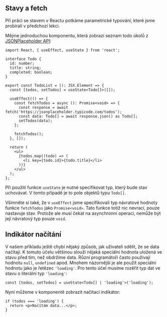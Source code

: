 ## Stavy a fetch

Při práci se stavem v Reactu potkáme parametrické typování, které jsme probírali v předchozí lekci.

Mějme jednoduchou komponentu, která zobrazí seznam todo úkolů z [JSONPlaceholder API](https://jsonplaceholder.typicode.com/todos):

```tsx
import React, { useEffect, useState } from 'react';

interface Todo {
  id: number;
  title: string;
  completed: boolean;
}

export const TodoList = (): JSX.Element => {
  const [todos, setTodos] = useState<Todo[]>([]);

  useEffect(() => {
    const fetchTodos = async (): Promise<void> => {
      const response = await fetch('https://jsonplaceholder.typicode.com/todos');
      const data: Todo[] = await response.json() as Todo[];
      setTodos(data);
    };
    
    fetchTodos();
  }, []);

  return (
    <ul>
      {todos.map((todo) => (
        <li key={todo.id}>{todo.title}</li>
      ))}
    </ul>
  );
};
```

Při použití funkce `useState` je nutné specifikovat typ, který bude stav uchovávat. V tomto případě je to pole objektů typu `Todo[]`.

Všimněte si také, že v `useEffect` jsme specifikovali typ návratové hodnoty funkce `fetchTodos` jako `Promise<void>`. Tato funkce totiž nic nevrací, pouze nastavuje stav. Protože ale musí čekat na asynchronní operaci, nemůže být její návratový typ pouze `void`.

## Indikátor načítání

V našem příkladu ještě chybí nějaký způsob, jak uživateli sdělit, že se data načítají. K tomuto účelu většinou slouží nějaká speciální hodnota uložená ve stavu před tím, než obdržíme data. Různí programátoři často používají hodnotu `null`, `undefined` apod. Mnohem názornější je ale použít speciální hodnotu jako je řetězec `'loading'`. Pro tento účel musíme rozěřit typ dat ve stavu o literální typ `'loading'`:

```tsx
const [todos, setTodos] = useState<Todo[] | 'loading'>('loading');
```

Nyní můžeme v komponentě zobrazit načítací indikátor:

```tsx
if (todos === 'loading') {
  return <p>Načítám data...</p>;
}
```
